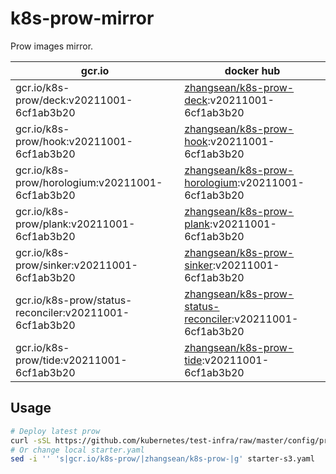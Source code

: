 # k8s-prow-mirror

Prow images mirror.

gcr.io | docker hub
---|---
gcr.io/k8s-prow/deck:v20211001-6cf1ab3b20 | [zhangsean/k8s-prow-deck](https://hub.docker.com/r/zhangsean/k8s-prow-deck):v20211001-6cf1ab3b20
gcr.io/k8s-prow/hook:v20211001-6cf1ab3b20 | [zhangsean/k8s-prow-hook](https://hub.docker.com/r/zhangsean/k8s-prow-hook):v20211001-6cf1ab3b20
gcr.io/k8s-prow/horologium:v20211001-6cf1ab3b20 | [zhangsean/k8s-prow-horologium](https://hub.docker.com/r/zhangsean/k8s-prow-horologium):v20211001-6cf1ab3b20
gcr.io/k8s-prow/plank:v20211001-6cf1ab3b20 | [zhangsean/k8s-prow-plank](https://hub.docker.com/r/zhangsean/k8s-prow-plank):v20211001-6cf1ab3b20
gcr.io/k8s-prow/sinker:v20211001-6cf1ab3b20 | [zhangsean/k8s-prow-sinker](https://hub.docker.com/r/zhangsean/k8s-prow-sinker):v20211001-6cf1ab3b20
gcr.io/k8s-prow/status-reconciler:v20211001-6cf1ab3b20 | [zhangsean/k8s-prow-status-reconciler](https://hub.docker.com/r/zhangsean/k8s-prow-status-reconciler):v20211001-6cf1ab3b20
gcr.io/k8s-prow/tide:v20211001-6cf1ab3b20 | [zhangsean/k8s-prow-tide](https://hub.docker.com/r/zhangsean/k8s-prow-tide):v20211001-6cf1ab3b20

## Usage

```bash
# Deploy latest prow
curl -sSL https://github.com/kubernetes/test-infra/raw/master/config/prow/cluster/starter-s3.yaml | sed 's|gcr.io/k8s-prow/|zhangsean/k8s-prow-|g' | kubectl apply -f -
# Or change local starter.yaml
sed -i '' 's|gcr.io/k8s-prow/|zhangsean/k8s-prow-|g' starter-s3.yaml
```
